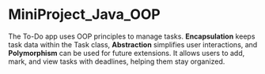 # **MiniProject_Java_OOP**

The To-Do app uses OOP principles to manage tasks. **Encapsulation** keeps task data within the Task class, **Abstraction** simplifies user interactions, and **Polymorphism** can be used for future extensions. It allows users to add, mark, and view tasks with deadlines, helping them stay organized.
